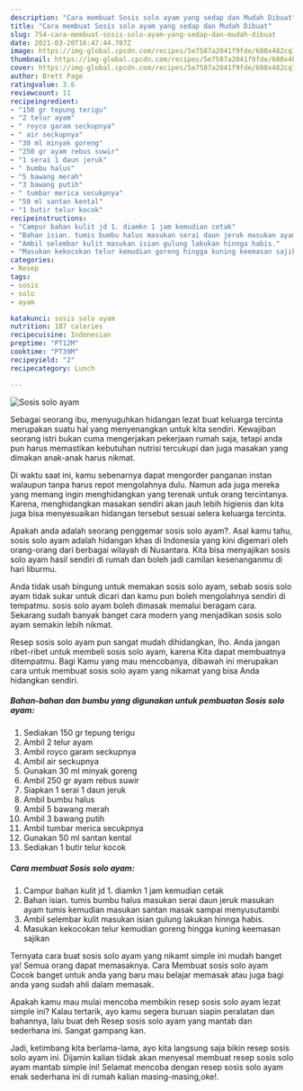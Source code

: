 ```yaml
---
description: "Cara membuat Sosis solo ayam yang sedap dan Mudah Dibuat"
title: "Cara membuat Sosis solo ayam yang sedap dan Mudah Dibuat"
slug: 754-cara-membuat-sosis-solo-ayam-yang-sedap-dan-mudah-dibuat
date: 2021-03-20T16:47:44.707Z
image: https://img-global.cpcdn.com/recipes/5e7587a2041f9fde/680x482cq70/sosis-solo-ayam-foto-resep-utama.jpg
thumbnail: https://img-global.cpcdn.com/recipes/5e7587a2041f9fde/680x482cq70/sosis-solo-ayam-foto-resep-utama.jpg
cover: https://img-global.cpcdn.com/recipes/5e7587a2041f9fde/680x482cq70/sosis-solo-ayam-foto-resep-utama.jpg
author: Brett Page
ratingvalue: 3.6
reviewcount: 11
recipeingredient:
- "150 gr tepung terigu"
- "2 telur ayam"
- " royco garam seckupnya"
- " air seckupnya"
- "30 ml minyak goreng"
- "250 gr ayam rebus suwir"
- "1 serai 1 daun jeruk"
- " bumbu halus"
- "5 bawang merah"
- "3 bawang putih"
- " tumbar merica secukpnya"
- "50 ml santan kental"
- "1 butir telur kocok"
recipeinstructions:
- "Campur bahan kulit jd 1. diamkn 1 jam kemudian cetak"
- "Bahan isian. tumis bumbu halus masukan serai daun jeruk masukan ayam tumis kemudian masukan santan masak sampai menyusutambi"
- "Ambil selembar kulit masukan isian gulung lakukan hinnga habis."
- "Masukan kekocokan telur kemudian goreng hingga kuning keemasan sajikan"
categories:
- Resep
tags:
- sosis
- solo
- ayam

katakunci: sosis solo ayam 
nutrition: 187 calories
recipecuisine: Indonesian
preptime: "PT12M"
cooktime: "PT39M"
recipeyield: "2"
recipecategory: Lunch

---
```



![Sosis solo ayam](https://img-global.cpcdn.com/recipes/5e7587a2041f9fde/680x482cq70/sosis-solo-ayam-foto-resep-utama.jpg)

Sebagai seorang ibu, menyuguhkan hidangan lezat buat keluarga tercinta merupakan suatu hal yang menyenangkan untuk kita sendiri. Kewajiban seorang istri bukan cuma mengerjakan pekerjaan rumah saja, tetapi anda pun harus memastikan kebutuhan nutrisi tercukupi dan juga masakan yang dimakan anak-anak harus nikmat.

Di waktu  saat ini, kamu sebenarnya dapat mengorder panganan instan walaupun tanpa harus repot mengolahnya dulu. Namun ada juga mereka yang memang ingin menghidangkan yang terenak untuk orang tercintanya. Karena, menghidangkan masakan sendiri akan jauh lebih higienis dan kita juga bisa menyesuaikan hidangan tersebut sesuai selera keluarga tercinta. 



Apakah anda adalah seorang penggemar sosis solo ayam?. Asal kamu tahu, sosis solo ayam adalah hidangan khas di Indonesia yang kini digemari oleh orang-orang dari berbagai wilayah di Nusantara. Kita bisa menyajikan sosis solo ayam hasil sendiri di rumah dan boleh jadi camilan kesenanganmu di hari liburmu.

Anda tidak usah bingung untuk memakan sosis solo ayam, sebab sosis solo ayam tidak sukar untuk dicari dan kamu pun boleh mengolahnya sendiri di tempatmu. sosis solo ayam boleh dimasak memalui beragam cara. Sekarang sudah banyak banget cara modern yang menjadikan sosis solo ayam semakin lebih nikmat.

Resep sosis solo ayam pun sangat mudah dihidangkan, lho. Anda jangan ribet-ribet untuk membeli sosis solo ayam, karena Kita dapat membuatnya ditempatmu. Bagi Kamu yang mau mencobanya, dibawah ini merupakan cara untuk membuat sosis solo ayam yang nikamat yang bisa Anda hidangkan sendiri.

<!--inarticleads1-->

##### Bahan-bahan dan bumbu yang digunakan untuk pembuatan Sosis solo ayam:

1. Sediakan 150 gr tepung terigu
1. Ambil 2 telur ayam
1. Ambil  royco garam seckupnya
1. Ambil  air seckupnya
1. Gunakan 30 ml minyak goreng
1. Ambil 250 gr ayam rebus suwir
1. Siapkan 1 serai 1 daun jeruk
1. Ambil  bumbu halus
1. Ambil 5 bawang merah
1. Ambil 3 bawang putih
1. Ambil  tumbar merica secukpnya
1. Gunakan 50 ml santan kental
1. Sediakan 1 butir telur kocok




<!--inarticleads2-->

##### Cara membuat Sosis solo ayam:

1. Campur bahan kulit jd 1. diamkn 1 jam kemudian cetak
1. Bahan isian. tumis bumbu halus masukan serai daun jeruk masukan ayam tumis kemudian masukan santan masak sampai menyusutambi
1. Ambil selembar kulit masukan isian gulung lakukan hinnga habis.
1. Masukan kekocokan telur kemudian goreng hingga kuning keemasan sajikan




Ternyata cara buat sosis solo ayam yang nikamt simple ini mudah banget ya! Semua orang dapat memasaknya. Cara Membuat sosis solo ayam Cocok banget untuk anda yang baru mau belajar memasak atau juga bagi anda yang sudah ahli dalam memasak.

Apakah kamu mau mulai mencoba membikin resep sosis solo ayam lezat simple ini? Kalau tertarik, ayo kamu segera buruan siapin peralatan dan bahannya, lalu buat deh Resep sosis solo ayam yang mantab dan sederhana ini. Sangat gampang kan. 

Jadi, ketimbang kita berlama-lama, ayo kita langsung saja bikin resep sosis solo ayam ini. Dijamin kalian tiidak akan menyesal membuat resep sosis solo ayam mantab simple ini! Selamat mencoba dengan resep sosis solo ayam enak sederhana ini di rumah kalian masing-masing,oke!.


